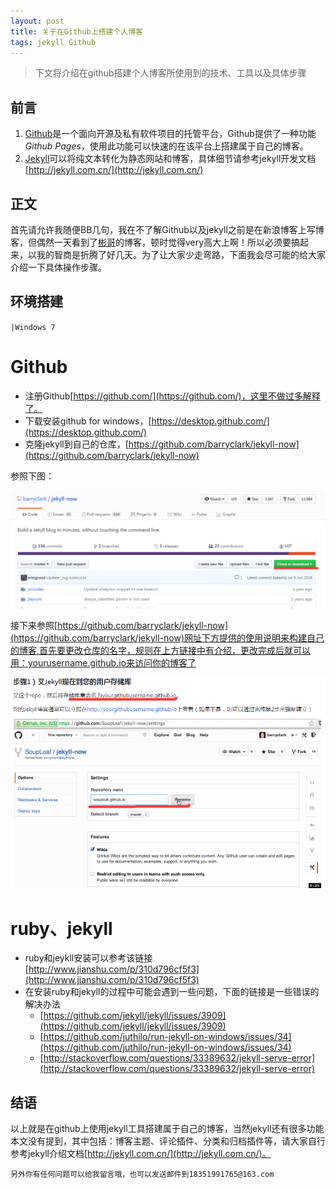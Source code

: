 ```yaml
---
layout: post
title: 关于在Github上搭建个人博客
tags: jekyll Github
---
```

>下文将介绍在github搭建个人博客所使用到的技术、工具以及具体步骤

## 前言
1. [Github](https://github.com/)是一个面向开源及私有软件项目的托管平台，Github提供了一种功能*Github Pages*，使用此功能可以快速的在该平台上搭建属于自己的博客。
2. [Jekyll](http://jekyll.com.cn/)可以将纯文本转化为静态网站和博客，具体细节请参考jekyll开发文档[http://jekyll.com.cn/](http://jekyll.com.cn/)

## 正文
首先请允许我随便BB几句，我在不了解Github以及jekyll之前是在新浪博客上写博客，但偶然一天看到了<a href="http://binux.cn">彬哥</a>的博客，顿时觉得very高大上啊！所以必须要搞起来，以我的智商是折腾了好几天。为了让大家少走弯路，下面我会尽可能的给大家介绍一下具体操作步骤。

## 环境搭建

` |Windows 7 ` 

# Github
+ 注册Github[https://github.com/](https://github.com/)，这里不做过多解释了。
+ 下载安装github for windows，[https://desktop.github.com/](https://desktop.github.com/)
+ 克隆jekyll到自己的仓库，[https://github.com/barryclark/jekyll-now](https://github.com/barryclark/jekyll-now)

参照下图：

![jekyll01](/images/hello-jekyll01.png)

接下来参照[https://github.com/barryclark/jekyll-now](https://github.com/barryclark/jekyll-now)网址下方提供的使用说明来构建自己的博客,首先要更改仓库的名字，规则在上方链接中有介绍，更改完成后就可以用：yourusername.github.io来访问你的博客了

![jekyll02](/images/hello-jekyll02.png)

# ruby、jekyll

+ ruby和jeykll安装可以参考该链接[http://www.jianshu.com/p/310d796cf5f3](http://www.jianshu.com/p/310d796cf5f3)
+ 在安装ruby和jekyll的过程中可能会遇到一些问题，下面的链接是一些错误的解决办法
	+ [https://github.com/jekyll/jekyll/issues/3909](https://github.com/jekyll/jekyll/issues/3909)
	+ [https://github.com/juthilo/run-jekyll-on-windows/issues/34](https://github.com/juthilo/run-jekyll-on-windows/issues/34)
	+ [http://stackoverflow.com/questions/33389632/jekyll-serve-error](http://stackoverflow.com/questions/33389632/jekyll-serve-error)

## 结语
以上就是在github上使用jekyll工具搭建属于自己的博客，当然jekyll还有很多功能本文没有提到，其中包括：博客主题、评论插件、分类和归档插件等，请大家自行参考jekyll介绍文档[http://jekyll.com.cn/](http://jekyll.com.cn/)。

` 另外你有任何问题可以给我留言哦，也可以发送邮件到18351991765@163.com `
